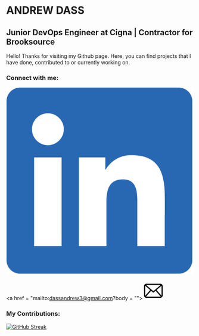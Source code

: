 # ANDREW DASS
## Junior DevOps Engineer at Cigna | Contractor for Brooksource
Hello! Thanks for visiting my Github page. Here, you can find projects that I have done, contributed to or currently working on.

### Connect with me:                  
[<img src="Linkedin-logoicon.png">](https://www.linkedin.com/in/andrewdass/) 

<a href = "mailto:dassandrew3@gmail.com?body = "">
<img alt="Send me an email!" src="mailicon.png"
         width=50 height=50>
</a>

### My Contributions:
[![GitHub Streak](http://github-readme-streak-stats.herokuapp.com?user=AndrewDass1)](https://git.io/streak-stats)

